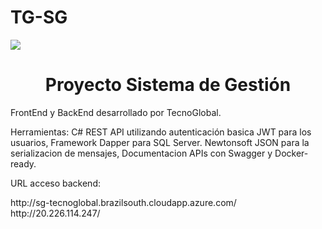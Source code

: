# TG-SG
<p align="left">
   <img src="https://img.shields.io/badge/STATUS-EN%20DESAROLLO-green">
</p>
<h1 align="center"> Proyecto Sistema de Gestión </h1>

FrontEnd y BackEnd desarrollado por TecnoGlobal.

Herramientas:
C# REST API utilizando autenticación basica JWT para los usuarios,
Framework Dapper para SQL Server.
Newtonsoft JSON para la serializacion de mensajes,
Documentacion APIs con Swagger y Docker-ready.

URL acceso backend: 
<p>
http://sg-tecnoglobal.brazilsouth.cloudapp.azure.com/
http://20.226.114.247/
</p>
